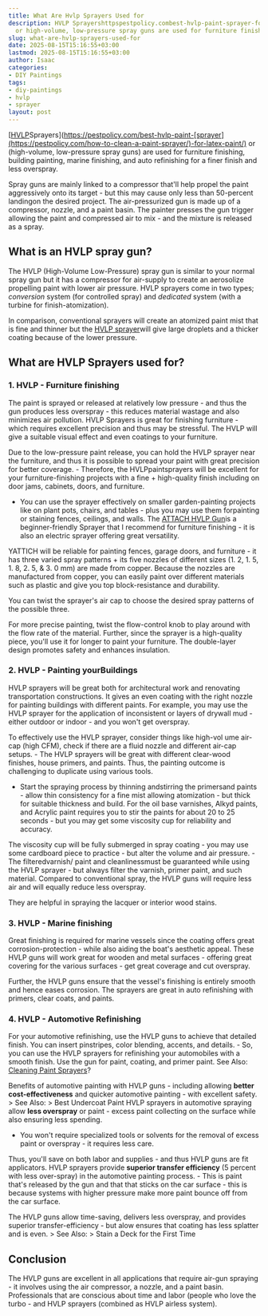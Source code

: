 ```yaml
---
title: What Are Hvlp Sprayers Used for
description: HVLP Sprayershttpspestpolicy.combest-hvlp-paint-sprayer-for-latex-paint
  or high-volume, low-pressure spray guns are used for furniture finishing, building...
slug: what-are-hvlp-sprayers-used-for
date: 2025-08-15T15:16:55+03:00
lastmod: 2025-08-15T15:16:55+03:00
author: Isaac
categories:
- DIY Paintings
tags:
- diy-paintings
- hvlp
- sprayer
layout: post
---
```

[[HVLP](https://pestpolicy.com/can-you-clean-hvlp-with-acetone/)Sprayers](https://pestpolicy.com/best-hvlp-paint-[sprayer](https://pestpolicy.com/how-to-clean-a-paint-sprayer/)-for-latex-paint/) or (high-volume, low-pressure spray guns) are used for furniture finishing, building painting, marine finishing, and auto refinishing for a finer finish and less overspray.

Spray guns are mainly linked to a compressor that'll help propel the paint aggressively onto its target - but this may cause only less than 50-percent landingon the desired project. The air-pressurized gun is made up of a compressor, nozzle, and a paint basin. The painter presses the gun trigger allowing the paint and compressed air to mix - and the mixture is released as a spray.

##  What is an HVLP spray gun?

The HVLP (High-Volume Low-Pressure) spray gun is similar to your normal spray gun but it has a compressor for air-supply to create an aerosolize propelling paint with lower air pressure. HVLP sprayers come in two types; *conversion* system (for controlled spray) and *dedicated* system (with a turbine for finish-atomization).

In comparison, conventional sprayers will create an atomized paint mist that is fine and thinner but the [HVLP sprayer](https://pestpolicy.com/how-to-use-an-hvlp-paint-sprayer/)will give large droplets and a thicker coating because of the lower pressure.

##  What are HVLP Sprayers used for?

###  1. HVLP - Furniture finishing

The paint is sprayed or released at relatively low pressure - and thus the gun produces less overspray - this reduces material wastage and also minimizes air pollution. HVLP Sprayers is great for finishing furniture - which requires excellent precision and thus may be stressful. The HVLP will give a suitable visual effect and even coatings to your furniture.

Due to the low-pressure paint release, you can hold the HVLP sprayer near the furniture, and thus it is possible to spread your paint with great precision for better coverage. - Therefore, the HVLPpaintsprayers will be excellent for your furniture-finishing projects with a fine + high-quality finish including on door jams, cabinets, doors, and furniture.

- You can use the sprayer effectively on smaller garden-painting projects like on plant pots, chairs, and tables - plus you may use them forpainting or staining fences, ceilings, and walls. The [ATTACH HVLP Gun](https://www.amazon.com/dp/B089YV1D4K/?tag=p-policy-20)is a beginner-friendly Sprayer that I recommend for furniture finishing - it is also an electric sprayer offering great versatility.

YATTICH will be reliable for painting fences, garage doors, and furniture - it has three varied spray patterns + its five nozzles of different sizes (1. 2, 1. 5, 1. 8, 2. 5, & 3. 0 mm) are made from copper. Because the nozzles are manufactured from copper, you can easily paint over different materials such as plastic and give you top block-resistance and durability.

You can twist the sprayer's air cap to choose the desired spray patterns of the possible three.

For more precise painting, twist the flow-control knob to play around with the flow rate of the material. Further, since the sprayer is a high-quality piece, you'll use it for longer to paint your furniture. The double-layer design promotes safety and enhances insulation.

###  2. HVLP - Painting yourBuildings

HVLP sprayers will be great both for architectural work and renovating transportation constructions. It gives an even coating with the right nozzle for painting buildings with different paints. For example, you may use the HVLP sprayer for the application of inconsistent or layers of drywall mud - either outdoor or indoor - and you won't get overspray.

To effectively use the HVLP sprayer, consider things like high-vol ume air-cap (high CFM), check if there are a fluid nozzle and different air-cap setups. - The HVLP sprayers will be great with different clear-wood finishes, house primers, and paints. Thus, the painting outcome is challenging to duplicate using various tools.

- Start the spraying process by thinning andstirring the primersand paints - allow thin consistency for a fine mist allowing atomization - but thick for suitable thickness and build. For the oil base varnishes, Alkyd paints, and Acrylic paint requires you to stir the paints for about 20 to 25 seconds - but you may get some viscosity cup for reliability and accuracy.

The viscosity cup will be fully submerged in spray coating - you may use some cardboard piece to practice - but alter the volume and air pressure. - The filteredvarnish/ paint and cleanlinessmust be guaranteed while using the HVLP sprayer - but always filter the varnish, primer paint, and such material. Compared to conventional spray, the HVLP guns will require less air and will equally reduce less overspray.

They are helpful in spraying the lacquer or interior wood stains.

###  3. HVLP - Marine finishing

Great finishing is required for marine vessels since the coating offers great corrosion-protection - while also aiding the boat's aesthetic appeal. These HVLP guns will work great for wooden and metal surfaces - offering great covering for the various surfaces - get great coverage and cut overspray.

Further, the HVLP guns ensure that the vessel's finishing is entirely smooth and hence eases corrosion. The sprayers are great in auto refinishing with primers, clear coats, and paints.

###  4. HVLP - Automotive Refinishing

For your automotive refinishing, use the HVLP guns to achieve that detailed finish. You can insert pinstripes, color blending, accents, and details. - So, you can use the HVLP sprayers for refinishing your automobiles with a smooth finish. Use the gun for paint, coating, and primer paint. See Also: [Cleaning Paint Sprayers](http://ToCleanPaintSprayers?)?

Benefits of automotive painting with HVLP guns - including allowing **better cost-effectiveness** and quicker automotive painting - with excellent safety. > See Also: > Best Undercoat Paint HVLP sprayers in automotive spraying allow **less overspray** or paint - excess paint collecting on the surface while also ensuring less spending.

- You won't require specialized tools or solvents for the removal of excess paint or overspray - it requires less care.

Thus, you'll save on both labor and supplies - and thus HVLP guns are fit applicators. HVLP sprayers provide **superior transfer efficiency** (5 percent with less over-spray) in the automotive painting process. - This is paint that's released by the gun and that that sticks on the car surface - this is because systems with higher pressure make more paint bounce off from the car surface.

The HVLP guns allow time-saving, delivers less overspray, and provides superior transfer-efficiency - but alow ensures that coating has less splatter and is even. > See Also: > Stain a Deck for the First Time

##  Conclusion

The HVLP guns are excellent in all applications that require air-gun spraying - it involves using the air compressor, a nozzle, and a paint basin. Professionals that are conscious about time and labor (people who love the turbo - and HVLP sprayers (combined as HVLP airless system).
